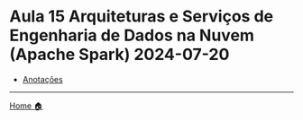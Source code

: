 # Aula 15 Arquiteturas e Serviços de Engenharia de Dados na Nuvem (Apache Spark) 2024-07-20


- [Anotações](anotacoes.md)

---

[Home 🏠](../README.md) 